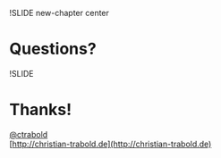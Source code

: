 !SLIDE new-chapter center

# Questions?

!SLIDE

# Thanks!
[@ctrabold](http://twitter.com/ctrabold)<br/>
[http://christian-trabold.de](http://christian-trabold.de)